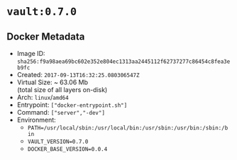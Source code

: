 # `vault:0.7.0`

## Docker Metadata

- Image ID: `sha256:f9a98aea69bc602e352e804ec1313aa2445112f62737277c86454c8fea3eb9fc`
- Created: `2017-09-13T16:32:25.080306547Z`
- Virtual Size: ~ 63.06 Mb  
  (total size of all layers on-disk)
- Arch: `linux`/`amd64`
- Entrypoint: `["docker-entrypoint.sh"]`
- Command: `["server","-dev"]`
- Environment:
  - `PATH=/usr/local/sbin:/usr/local/bin:/usr/sbin:/usr/bin:/sbin:/bin`
  - `VAULT_VERSION=0.7.0`
  - `DOCKER_BASE_VERSION=0.0.4`
